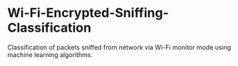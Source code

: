 # Wi-Fi-Encrypted-Sniffing-Classification
Classification of packets sniffed from network via Wi-Fi monitor mode using machine learning algorithms.

